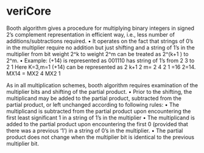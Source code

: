 # veriCore
Booth algorithm gives a procedure for multiplying binary
integers in signed 2’s complement representation in efficient
way, i.e., less number of additions/subtractions required.
•
It operates on the fact that strings of 0’s in the multiplier require
no addition but just shifting and a string of 1’s in the multiplier
from bit weight 2^k to weight 2^m can be treated as 2^(k+1 ) to
2^m.
•
Example: (+14) is represented as 001110 has string of 1’s from
2 3 to 2 1
Here K=3,m=1
(+14) can be represented as 2
k+1 2 m= 2 4 2 1 =16 2=14.
MX14 = MX2
4 MX2 1

As in all multiplication schemes, booth algorithm requires
examination of the multiplier bits and shifting of the partial
product.
•
Prior to the shifting, the multiplicand may be added to the partial
product, subtracted from the partial product, or left unchanged
according to following rules:
•
The multiplicand is subtracted from the partial product upon
encountering the first least significant 1 in a string of 1’s in the multiplier
•
The multiplicand is added to the partial product upon encountering the
first 0 (provided that there was a previous ‘1’) in a string of 0’s in the
multiplier.
•
The partial product does not change when the multiplier bit is identical
to the previous multiplier bit.

